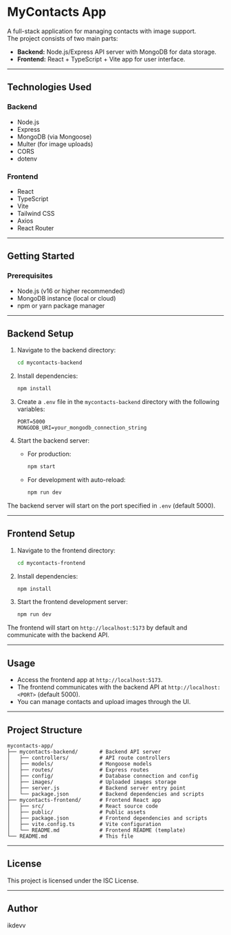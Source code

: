 # MyContacts App

A full-stack application for managing contacts with image support.  
The project consists of two main parts:

- **Backend:** Node.js/Express API server with MongoDB for data storage.
- **Frontend:** React + TypeScript + Vite app for user interface.

---

## Technologies Used

### Backend

- Node.js
- Express
- MongoDB (via Mongoose)
- Multer (for image uploads)
- CORS
- dotenv

### Frontend

- React
- TypeScript
- Vite
- Tailwind CSS
- Axios
- React Router

---

## Getting Started

### Prerequisites

- Node.js (v16 or higher recommended)
- MongoDB instance (local or cloud)
- npm or yarn package manager

---

## Backend Setup

1. Navigate to the backend directory:

   ```bash
   cd mycontacts-backend
   ```

2. Install dependencies:

   ```bash
   npm install
   ```

3. Create a `.env` file in the `mycontacts-backend` directory with the following variables:

   ```
   PORT=5000
   MONGODB_URI=your_mongodb_connection_string
   ```

4. Start the backend server:
   - For production:
     ```bash
     npm start
     ```
   - For development with auto-reload:
     ```bash
     npm run dev
     ```

The backend server will start on the port specified in `.env` (default 5000).

---

## Frontend Setup

1. Navigate to the frontend directory:

   ```bash
   cd mycontacts-frontend
   ```

2. Install dependencies:

   ```bash
   npm install
   ```

3. Start the frontend development server:
   ```bash
   npm run dev
   ```

The frontend will start on `http://localhost:5173` by default and communicate with the backend API.

---

## Usage

- Access the frontend app at `http://localhost:5173`.
- The frontend communicates with the backend API at `http://localhost:<PORT>` (default 5000).
- You can manage contacts and upload images through the UI.

---

## Project Structure

```
mycontacts-app/
├── mycontacts-backend/       # Backend API server
│   ├── controllers/          # API route controllers
│   ├── models/               # Mongoose models
│   ├── routes/               # Express routes
│   ├── config/               # Database connection and config
│   ├── images/               # Uploaded images storage
│   ├── server.js             # Backend server entry point
│   └── package.json          # Backend dependencies and scripts
├── mycontacts-frontend/      # Frontend React app
│   ├── src/                  # React source code
│   ├── public/               # Public assets
│   ├── package.json          # Frontend dependencies and scripts
│   ├── vite.config.ts        # Vite configuration
│   └── README.md             # Frontend README (template)
└── README.md                 # This file
```

---

## License

This project is licensed under the ISC License.

---

## Author

ikdevv
